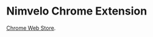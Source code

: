 # Nimvelo Chrome Extension

[Chrome Web Store](chrome.google.com/webstore/detail/sipcentric/kpiopepamhnnileoefikeakookcblmpc).
